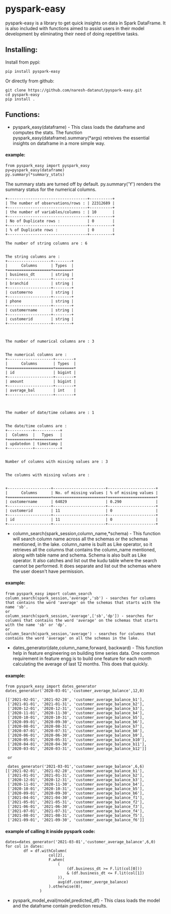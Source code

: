 # pyspark-easy
pyspark-easy is a library to get quick insights on data in Spark DataFrame. It is also included with functions aimed to assist users in their model development by eliminating their need of doing repetitive tasks.
 
## Installing:
Install from pypi:
```
pip install pyspark-easy
```
Or directly from github:
```
git clone https://github.com/naresh-datanut/pyspark-easy.git
cd pyspark-easy
pip install .
```

## Functions:

 - pyspark_easy(dataframe) - This class loads the dataframe and computes the stats. The function pyspark_easy(dataframe).summary(*args) retreives the essential insights on dataframe in a more simple way. 

#### example:
```
from pyspark_easy import pyspark_easy
py=pyspark_easy(dataframe)
py.summary(*summary_stats)
```
The summary stats are turned off by default. py.summary('Y') renders the summary status for the numerical columns.
```
+-----------------------------------+----------+
| The number of observations/rows : | 22312689 |
+-----------------------------------+----------+
| the number of variables/columns : | 10       |
+-----------------------------------+----------+
| No of Duplicate rows :            | 0        |
+-----------------------------------+----------+
| % of Duplicate rows :             | 0        |
+-----------------------------------+----------+

The number of string columns are : 6


The string columns are :
+-------------------+--------+
|      Columns      | Types  |
+===================+========+
| business_dt       | string |
+-------------------+--------+
| branchid          | string |
+-------------------+--------+
| customerno        | string |
+-------------------+--------+
| phone             | string |
+-------------------+--------+
| customername      | string |
+-------------------+--------+
| customerid        | string |
+-------------------+--------+



The number of numerical columns are : 3


The numerical columns are :
+--------------------+--------+
|      Columns       | Types  |
+====================+========+
| id                 | bigint |
+--------------------+--------+
| amount             | bigint |
+--------------------+--------+
| average_bal        | int    |
+--------------------+--------+



The number of date/time columns are : 1


The date/time columns are :
+-----------+-----------+
|  Columns  |   Types   |
+===========+===========+
| updatedon | timestamp |
+-----------+-----------+


Number of columns with missing values are : 3


The columns with missing values are :


+-------------------+-----------------------+---------------------+
|      Columns      | No. of missing values | % of missing values |
+===================+=======================+=====================+
| customername      | 64029                 | 0.290               |
+-------------------+-----------------------+---------------------+
| customerid        | 11                    | 0                   |
+-------------------+-----------------------+---------------------+
| id                | 11                    | 0                   |
+-------------------+-----------------------+---------------------+
```
 - column_search(spark_session,column_name,*schema) - This function will search column name across all the schemas or the schemas mentioned, in the lake. column_name is built as Like operator, so it retrieves all the columns that contains the column_name mentioned, along with table name and schema. Schema is also built as Like operator. It also catches and list out the kudu table where the search cannot be performed. It does separate and list out the schemas where the user doesn't have permission.

#### example:
```
from pyspark_easy import column_search
column_search(spark_session,'average','sb') - searches for columns that contains the word 'average' on the schemas that starts with the name 'sb'.
or 
column_search(spark_session,'average',['sb','dp']) - searches for columns that contains the word 'average' on the schemas that starts with the name 'sb' or 'dp'.
or 
column_Search(spark_session,'average') - searches for columns that contains the word 'average' on all the schemas in the lake.
```

- dates_generator(date,column_name,forward, backward) - This function help in feature engineering on building time series data. One common requirement in feature engg is to build one feature for each month calculating the average of last 12 months. This does that quickly. 

#### example:
```
from pyspark_easy import dates_generator
dates_generator('2020-03-01','customer_average_balance',12,0)

[['2021-02-01', '2021-02-28', 'customer_average_balance_b1'],
 ['2021-01-01', '2021-01-31', 'customer_average_balance_b2'],
 ['2020-12-01', '2020-12-31', 'customer_average_balance_b3'],
 ['2020-11-01', '2020-11-30', 'customer_average_balance_b4'],
 ['2020-10-01', '2020-10-31', 'customer_average_balance_b5'],
 ['2020-09-01', '2020-09-30', 'customer_average_balance_b6'],
 ['2020-08-01', '2020-08-31', 'customer_average_balance_b7'],
 ['2020-07-01', '2020-07-31', 'customer_average_balance_b8'],
 ['2020-06-01', '2020-06-30', 'customer_average_balance_b9'],
 ['2020-05-01', '2020-05-31', 'customer_average_balance_b10'],
 ['2020-04-01', '2020-04-30', 'customer_average_balance_b11'],
 ['2020-03-01', '2020-03-31', 'customer_average_balance_b12']]
 
 or 
 
 dates_generator('2021-03-01','customer_average_balance',6,6)
[['2021-02-01', '2021-02-28', 'customer_average_balance_b1'],
 ['2021-01-01', '2021-01-31', 'customer_average_balance_b2'],
 ['2020-12-01', '2020-12-31', 'customer_average_balance_b3'],
 ['2020-11-01', '2020-11-30', 'customer_average_balance_b4'],
 ['2020-10-01', '2020-10-31', 'customer_average_balance_b5'],
 ['2020-09-01', '2020-09-30', 'customer_average_balance_b6'],
 ['2021-04-01', '2021-04-30', 'customer_average_balance_f1'],
 ['2021-05-01', '2021-05-31', 'customer_average_balance_f2'],
 ['2021-06-01', '2021-06-30', 'customer_average_balance_f3'],
 ['2021-07-01', '2021-07-31', 'customer_average_balance_f4'],
 ['2021-08-01', '2021-08-31', 'customer_average_balance_f5'],
 ['2021-09-01', '2021-09-30', 'customer_average_balance_f6']]
 ```
 #### example of calling it inside pyspark code:
 ```
 dates=dates_generator('2021-03-01','customer_average_balance',6,0)
 for col in dates:
         df = df.withColumn(
                    col[2],
                    F.when(
                        (
                            (df.business_dt >= F.lit(col[0]))
                            & (df.business_dt <= F.lit(col[1])
                        )),
                        avg(df.customer_averge_balance)
                    ).otherwise(0),
                )
```
- pyspark_model_eval(model,predicted_df) - This class loads the model and the dataframe contain prediction results.
